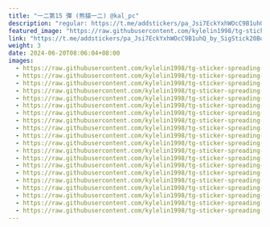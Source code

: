 ```yaml
---
title: "一二第15 彈 (熊貓一二) @kal_pc"
description: "regular: https://t.me/addstickers/pa_Jsi7EckYxhWOcC9B1uhQ_by_SigStick20Bot"
featured_image: "https://raw.githubusercontent.com/kylelin1998/tg-sticker-spreading-worldwide-images/main/img/826b915f-1309-485d-945b-f2b08f998ff8.jpg"
link: "https://t.me/addstickers/pa_Jsi7EckYxhWOcC9B1uhQ_by_SigStick20Bot"
weight: 3
date: 2024-06-20T08:06:04+08:00
images:
  - https://raw.githubusercontent.com/kylelin1998/tg-sticker-spreading-worldwide-images/main/img/826b915f-1309-485d-945b-f2b08f998ff8.jpg
  - https://raw.githubusercontent.com/kylelin1998/tg-sticker-spreading-worldwide-images/main/img/92363c40-fb96-430d-9185-910ff35e3724.jpg
  - https://raw.githubusercontent.com/kylelin1998/tg-sticker-spreading-worldwide-images/main/img/953a8756-5206-40ec-9984-890ed3382a0f.jpg
  - https://raw.githubusercontent.com/kylelin1998/tg-sticker-spreading-worldwide-images/main/img/9b95a8bd-d4a0-414b-9bd3-d53701fc47fe.jpg
  - https://raw.githubusercontent.com/kylelin1998/tg-sticker-spreading-worldwide-images/main/img/3a069599-85b4-4c01-ac62-b37d38d46396.jpg
  - https://raw.githubusercontent.com/kylelin1998/tg-sticker-spreading-worldwide-images/main/img/88689f9c-d482-47ab-83ff-9100d671fb3a.jpg
  - https://raw.githubusercontent.com/kylelin1998/tg-sticker-spreading-worldwide-images/main/img/7a58542a-bda6-42cd-8988-ca0444074bbf.jpg
  - https://raw.githubusercontent.com/kylelin1998/tg-sticker-spreading-worldwide-images/main/img/0c982c2e-b52c-4073-93d4-8368485fa085.jpg
  - https://raw.githubusercontent.com/kylelin1998/tg-sticker-spreading-worldwide-images/main/img/9fcd2074-2c68-4e1b-9fc4-90df2ff675ac.jpg
  - https://raw.githubusercontent.com/kylelin1998/tg-sticker-spreading-worldwide-images/main/img/90ecb067-1576-4bbe-92bc-32ab24f37546.jpg
  - https://raw.githubusercontent.com/kylelin1998/tg-sticker-spreading-worldwide-images/main/img/16bb4d61-008f-4415-9f3b-b848d82fe652.jpg
  - https://raw.githubusercontent.com/kylelin1998/tg-sticker-spreading-worldwide-images/main/img/f337b466-ba5f-4323-a6ba-20c597082355.jpg
  - https://raw.githubusercontent.com/kylelin1998/tg-sticker-spreading-worldwide-images/main/img/bdf735b1-3152-4453-8534-514a64d44734.jpg
  - https://raw.githubusercontent.com/kylelin1998/tg-sticker-spreading-worldwide-images/main/img/3abd2e98-a47d-40a2-82b6-eca1876238e6.jpg
  - https://raw.githubusercontent.com/kylelin1998/tg-sticker-spreading-worldwide-images/main/img/dbc91d90-8fdb-458c-96d8-f46c5edf34fb.jpg
  - https://raw.githubusercontent.com/kylelin1998/tg-sticker-spreading-worldwide-images/main/img/bec3bec8-a312-44ed-a5a7-1bff5b3f59b6.jpg
  - https://raw.githubusercontent.com/kylelin1998/tg-sticker-spreading-worldwide-images/main/img/df8c3557-f0f0-45e4-b96f-0de73bb663f6.jpg
  - https://raw.githubusercontent.com/kylelin1998/tg-sticker-spreading-worldwide-images/main/img/3301fe3f-3595-41c5-94e9-3b8036528fed.jpg
  - https://raw.githubusercontent.com/kylelin1998/tg-sticker-spreading-worldwide-images/main/img/e28e665d-8ae1-4dea-8de3-fcf6f6b645c3.jpg
  - https://raw.githubusercontent.com/kylelin1998/tg-sticker-spreading-worldwide-images/main/img/ee2ca34f-3107-4ff0-b0f0-cb439d1b72ae.jpg
---
```

